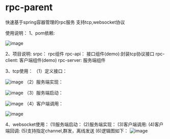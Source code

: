 # rpc-parent
快速基于spring容器管理的rpc服务
支持tcp,websocket协议

使用说明：
1、pom依赖:

![image](https://user-images.githubusercontent.com/5287563/128147577-85a10830-d2ab-4b18-9072-01003b52b46c.png)
        
2、项目说明:
srpc：       rpc组件
rpc-api：    接口组件(demo):封装tcp协议接口
rpc-client:  客户端组件(demo)
rpc-server:  服务端组件

3、tcp使用：
（1）定义接口：

![image](https://user-images.githubusercontent.com/5287563/128147929-cdb6e706-c1bf-4088-af1c-612d59f72473.png)
（2）服务端实现：

![image](https://user-images.githubusercontent.com/5287563/128148051-370a44d0-547a-45b6-b1bd-c71c588ab500.png)
（3）服务端启动：

![image](https://user-images.githubusercontent.com/5287563/128148150-e13e5854-f4f3-4881-aaab-9a89795856c9.png)
（4）客户端调用：

![image](https://user-images.githubusercontent.com/5287563/128148362-05990be3-2208-49c4-b92b-48a6c06e4048.png)

4、websocket使用：
 (1)服务端启动：
 (2)服务端实现：
 (3)客户端调用:
 (4)客户端回调:
 (5)支持指定channel,群发，离线发送
 (6)逻辑图如下：
![image](https://user-images.githubusercontent.com/5287563/128147053-2b3a8c72-21e8-4deb-b875-47f23618af37.png)



 





